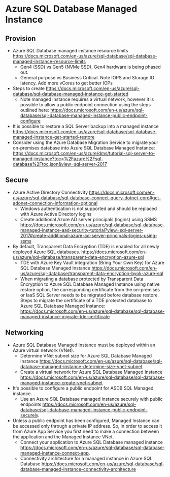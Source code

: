 # Azure SQL Database Managed Instance

## Provision
  - Azure SQL Database managed instance resource limits https://docs.microsoft.com/en-us/azure/sql-database/sql-database-managed-instance-resource-limits
    - Gen4 (SSD) vs Gen5 (NVMe SSD). Gen4 hardware is being phased out.
    - General purpose vs Business Critical. Note IOPS and Storage IO latency. Add more vCores to get better IOPs
- Steps to create https://docs.microsoft.com/en-us/azure/sql-database/sql-database-managed-instance-get-started
    - Note managed instance requires a virtual network, however it is possible to allow a public endpoint connection using the steps outlined here: https://docs.microsoft.com/en-us/azure/sql-database/sql-database-managed-instance-public-endpoint-configure
- It is possible to restore a SQL Server backup into a managed instance https://docs.microsoft.com/en-us/azure/sql-database/sql-database-managed-instance-get-started-restore
- Consider using the Azure Database Migration Service to migrate your on-premises database into Azure SQL Database Managed Instance: https://docs.microsoft.com/en-us/azure/dms/tutorial-sql-server-to-managed-instance?toc=%2Fazure%2Fsql-database%2Ftoc.json&view=sql-server-2017

## Secure
- Azure Active Directory Connectivity https://docs.microsoft.com/en-us/azure/sql-database/sql-database-connect-query-dotnet-core#get-adonet-connection-information-optional
    - Windows authentication is not supported and should be replaced with Azure Active Directory logins
    - Create additional Azure AD server principals (logins) using SSMS https://docs.microsoft.com/en-us/azure/sql-database/sql-database-managed-instance-aad-security-tutorial?view=sql-server-2017#create-additional-azure-ad-server-principals-logins-using-ssms
- By default, Transparent Data Encryption (TDE) is enabled for all newly deployed Azure SQL databases. https://docs.microsoft.com/en-us/azure/sql-database/transparent-data-encryption-azure-sql
  - TDE with Azure Key Vault integration (Bring Your Own Key) for Azure SQL Database Managed Instance https://docs.microsoft.com/en-us/azure/sql-database/transparent-data-encryption-byok-azure-sql
  - When migrating a database protected by Transparent Data Encryption to Azure SQL Database Managed Instance using native restore option, the corresponding certificate from the on-premises or IaaS SQL Server needs to be migrated before database restore. Steps to migrate the certificate of a TDE protected database to Azure SQL Database Managed Instance: https://docs.microsoft.com/en-us/azure/sql-database/sql-database-managed-instance-migrate-tde-certificate

## Networking
- Azure SQL Database Managed Instance must be deployed within an Azure virtual network (VNet).
  - Determine VNet subnet size for Azure SQL Database Managed Instance https://docs.microsoft.com/en-us/azure/sql-database/sql-database-managed-instance-determine-size-vnet-subnet
  - Create a virtual network for Azure SQL Database Managed Instance https://docs.microsoft.com/en-us/azure/sql-database/sql-database-managed-instance-create-vnet-subnet
- It's possible to configure a public endpoint for ASDB SQL Managed instance.
  - Use an Azure SQL Database managed instance securely with public endpoints https://docs.microsoft.com/en-us/azure/sql-database/sql-database-managed-instance-public-endpoint-securely.
- Unless a public endpoint has been configured, Managed Instance can be accessed only through a private IP address. So, in order to access it from Azure App Service you first need to make a connection between the application and the Managed Instance VNet.
  - Connect your application to Azure SQL Database managed instance https://docs.microsoft.com/en-us/azure/sql-database/sql-database-managed-instance-connect-app.
  - Connectivity architecture for a managed instance in Azure SQL Database https://docs.microsoft.com/en-us/azure/sql-database/sql-database-managed-instance-connectivity-architecture
 